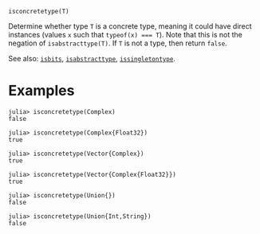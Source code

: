 ```
isconcretetype(T)
```

Determine whether type `T` is a concrete type, meaning it could have direct instances (values `x` such that `typeof(x) === T`). Note that this is not the negation of `isabstracttype(T)`. If `T` is not a type, then return `false`.

See also: [`isbits`](@ref), [`isabstracttype`](@ref), [`issingletontype`](@ref).

# Examples

```jldoctest
julia> isconcretetype(Complex)
false

julia> isconcretetype(Complex{Float32})
true

julia> isconcretetype(Vector{Complex})
true

julia> isconcretetype(Vector{Complex{Float32}})
true

julia> isconcretetype(Union{})
false

julia> isconcretetype(Union{Int,String})
false
```
